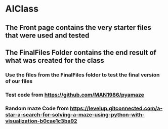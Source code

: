 # AIClass

## The Front page contains the very starter files that were used and tested

## The FinalFiles Folder contains the end result of what was created for the class
### Use the files from the FinalFiles folder to test the final version of our files

### Test code from https://github.com/MAN1986/pyamaze
### Random maze Code from https://levelup.gitconnected.com/a-star-a-search-for-solving-a-maze-using-python-with-visualization-b0cae1c3ba92
